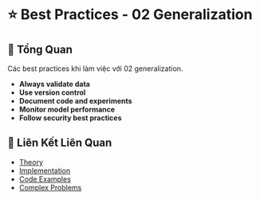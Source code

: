 # ⭐ Best Practices - 02 Generalization

## 🎯 Tổng Quan

Các best practices khi làm việc với 02 generalization.

- **Always validate data**
- **Use version control**
- **Document code and experiments**
- **Monitor model performance**
- **Follow security best practices**

## 🔗 Liên Kết Liên Quan

- [Theory](./THEORY_02_generalization.md)
- [Implementation](./IMPLEMENTATION_02_generalization.md)
- [Code Examples](./CODE_EXAMPLES_02_generalization.md)
- [Complex Problems](./COMPLEX_PROBLEMS.md)
